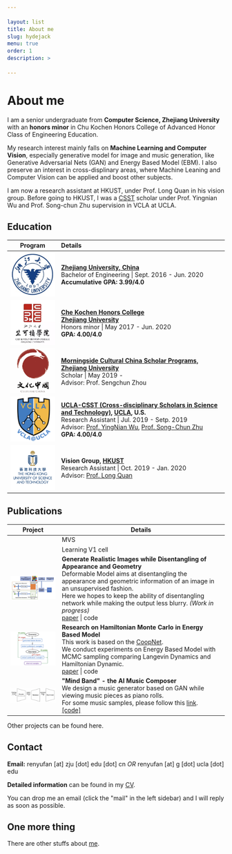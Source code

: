 ```yaml
---

layout: list
title: About me
slug: hydejack
menu: true
order: 1
description: >

---
```


# About me

I am a senior undergraduate from **Computer Science, Zhejiang University** with an **honors minor** in Chu Kochen Honors College of Advanced Honor Class of Engineering Education. 

My research interest mainly falls on **Machine Learning and Computer Vision**, especially generative model for image and music generation, like Generative Adversarial Nets (GAN) and Energy Based Model (EBM). I also preserve an interest in cross-displinary areas, where Machine Leaning and Computer Vision can be applied and boost other subjects.

I am now a research assistant at HKUST, under Prof. Long Quan in his vision group. Before going to HKUST, I was a [CSST](https://csst.ucla.edu/) scholar under Prof. Yingnian Wu and Prof. Song-chun Zhu supervision in VCLA at UCLA.

## Education

|                           Program                            | Details                                                      |
| :----------------------------------------------------------: | :----------------------------------------------------------- |
| <center><img src="/assets/img/ZJU.png" style="zoom:90%" /></center> | **[Zhejiang University, China](http://www.zju.edu.cn/english/)**                                 <br />Bachelor of Engineering \| Sept. 2016 - Jun. 2020<br />**Accumulative GPA: 3.99/4.0** |
| <center><img src="/assets/img/chuko.png" style="zoom:90%" /></center> | **[Che Kochen Honors College<br />Zhejiang University](http://ckc.zju.edu.cn/english/)**<br />Honors minor \| May 2017 - Jun. 2020<br />**GPA: 4.00/4.0**<br /> |
| <center><img src="/assets/img/morning.png" style="zoom:90%" /></center> | **[Morningside Cultural China Scholar Programs, Zhejiang University](http://www.ccsper.com/index.aspx)**<br />Scholar \| May 2019 - <br />Advisor: Prof. Sengchun Zhou |
| <center><img src="/assets/img/vcla-logo.png" style="zoom:90%" /></center> | **[UCLA-CSST (Cross-disciplinary Scholars in Science and Technology)](https://csst.ucla.edu/), [UCLA](http://www.ucla.edu/), U.S.**<br />Research Assistant \| Jul. 2019 - Setp. 2019<br />Advisor: [Prof. YingNian Wu](http://www.stat.ucla.edu/~ywu/), [Prof. Song-Chun Zhu](http://www.stat.ucla.edu/~sczhu/)<br />**GPA: 4.00/4.0** |
| <center><img src="/assets/img/hkust-logo.png" style="zoom:90%" /></center> | **Vision Group, [HKUST](https://www.ust.hk/)**<br />Research Assistant \| Oct. 2019 - Jan. 2020<br />Advisor: [Prof. Long Quan](http://www.cs.ust.hk/~quan/) |

## Publications

| Project                                                   | Details&nbsp;                                                |
| --------------------------------------------------------- | ------------------------------------------------------------ |
|                                                           | MVS                                                          |
|                                                           | Learning V1 cell                                             |
| <img src="/assets/img/deformable.png" style="zoom:20%" /> | **Generate Realistic Images while Disentangling of Appearance and Geometry**<br />Deformable Model aims at disentangling the appearance and geometric information of an image in an unsupervised fashion.<br />Here we hopes to keep the ability of disentangling network while making the output less blurry. *(Work in progress)*<br />[paper](https://arxiv.org/abs/1806.06298) \| code |
| <img src="/assets/img/Coop.png" style="zoom:20%" />       | **Research on Hamiltonian Monte Carlo in Energy Based Model**<br />This work is based on the [CoopNet](https://arxiv.org/abs/1609.09408).<br />We conduct experiments on Energy Based Model with MCMC sampling comparing Langevin Dynamics and Hamiltonian Dynamic.<br />[paper](https://arxiv.org/abs/1609.09408) \| code |
| <img src="/assets/img/CLAF.png" style="zoom:20%" />       | **"Mind Band" - the AI Music Composer**<br />We design a music generator based on GAN while viewing music pieces as piano rolls.<br />For some music samples, please follow this [link](http://ryf1123.github.io/personal/2019-08-11-music/).<br />[[code]](https://github.com/ryf1123/CLAF) |

Other projects can be found here. 

## Contact

**Email:** renyufan [at] zju [dot] edu [dot] cn *OR* renyufan [at] g [dot] ucla [dot] edu

**Detailed information** can be found in my [CV](https://ryf1123.github.io/assets/pdf/cv.pdf).

You can drop me an email (click the "mail" in the left sidebar) and I will reply as soon as possible.

## One more thing

There are other stuffs about [me](https://ryf1123.github.io). 
